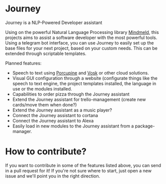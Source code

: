 
# Journey
Journey is a NLP-Powered Developer assistant

Using on the powerful Natural Language Processing library [Mindmeld](https://github.com/cisco/mindmeld), this projects aims to assist a software developer with the most powerful tools. Using a telegram bot interface, you can use Journey to easily set up the base files for your next project, based on your custom needs. This can be extended through scriptable templates.


Planned features:
- Speech to text using [Porcupine](https://github.com/Picovoice/porcupine) and [Vosk](https://alphacephei.com/vosk/) or other cloud solutions.
- Visual GUI configuration through a website (configurate things like the speech to text engine, the project templates installed, the language in use or the modules installed.
- Capabilities to order pizza through the Journey assistant
- Extend the Journey assistant for trello-management (create new cards/move them when done?)
- Extend the Journey assistant as a music player?
- Connect the Journey assistant to cortana
- Connect the Journey assistant to Alexa
- Easily load in new modules to the Journey assistant from a package-manager.


# How to contribute?
If you want to contribute in some of the features listed above, you can send in a pull request for it! If you're not sure where to start, just open a new issue and we'll point you in the right direction.
